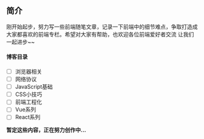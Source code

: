 ## 简介

刚开始起步，努力写一些前端随笔文章，记录一下前端中的细节难点，争取打造成大家都喜欢的前端专栏。希望对大家有帮助，也欢迎各位前端爱好者交流  让我们一起进步~~

#### 博客目录

- [ ] 浏览器相关
- [ ] 网络协议
- [ ] JavaScript基础
- [ ] CSS小技巧
- [ ] 前端工程化
- [ ] Vue系列
- [ ] React系列

**暂定这些内容，正在努力创作中...**





